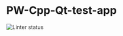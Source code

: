 # PW-Cpp-Qt-test-app

![Linter status](https://github.com/troyane/PW-Cpp-Qt-test-app/actions/workflows/super-linter.yml/badge.svg?event=push)
